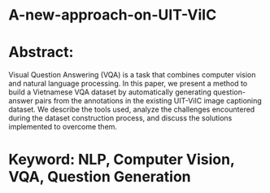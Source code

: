 # A-new-approach-on-UIT-ViIC
# Abstract:
Visual Question Answering (VQA) is a task that combines computer vision and natural language processing. In this paper, we present a method to build a Vietnamese VQA dataset by automatically generating question-answer pairs from the annotations in the existing UIT-ViIC image captioning dataset. We describe the tools used, analyze the challenges encountered during the dataset construction process, and discuss the solutions implemented to overcome them.
# Keyword: NLP, Computer Vision, VQA, Question Generation
